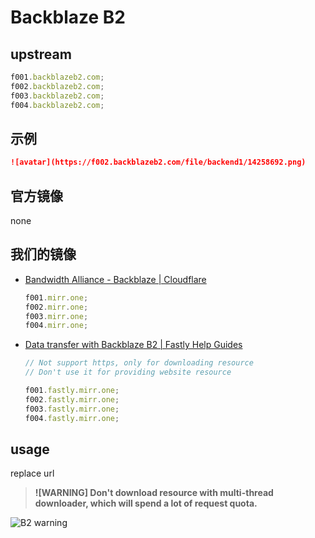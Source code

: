# Backblaze B2

## upstream

```js
f001.backblazeb2.com;
f002.backblazeb2.com;
f003.backblazeb2.com;
f004.backblazeb2.com;
```

## 示例

```md
![avatar](https://f002.backblazeb2.com/file/backend1/14258692.png)
```

## 官方镜像

none

## 我们的镜像

- [Bandwidth Alliance - Backblaze | Cloudflare](https://www.cloudflare.com/zh-cn/bandwidth-alliance/backblaze/)

    ```js
    f001.mirr.one;
    f002.mirr.one;
    f003.mirr.one;
    f004.mirr.one;
    ```

- [Data transfer with Backblaze B2 | Fastly Help Guides](https://docs.fastly.com/en/guides/data-transfer-with-backblaze-b2)

    ```js
    // Not support https, only for downloading resource
    // Don't use it for providing website resource

    f001.fastly.mirr.one;
    f002.fastly.mirr.one;
    f003.fastly.mirr.one;
    f004.fastly.mirr.one;
    ```

## usage

replace url

> **![WARNING] Don't download resource with multi-thread downloader, which will spend a lot of request quota.**

![B2 warning](../_images/b2-warning.jpg)
